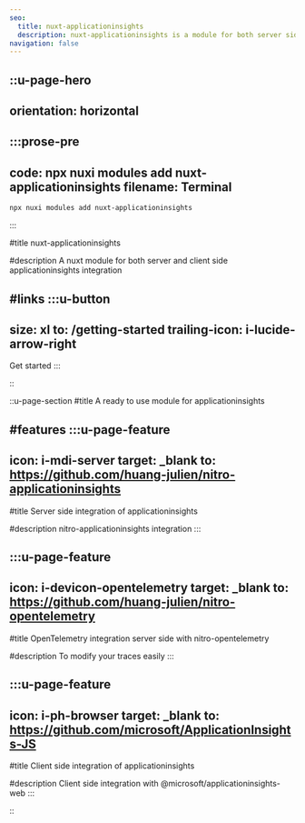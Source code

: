 ```yaml
---
seo:
  title: nuxt-applicationinsights
  description: nuxt-applicationinsights is a module for both server side and client side integration of Azure applicationinsights
navigation: false
---
```


::u-page-hero
---
orientation: horizontal
---
  :::prose-pre
  ---
  code: npx nuxi modules add nuxt-applicationinsights
  filename: Terminal
  ---
  ```bash
  npx nuxi modules add nuxt-applicationinsights
  ```
  :::

#title
nuxt-applicationinsights

#description
A nuxt module for both server and client side applicationinsights integration

#links
  :::u-button
  ---
  size: xl
  to: /getting-started
  trailing-icon: i-lucide-arrow-right
  ---
  Get started
  :::

::

::u-page-section
#title
A ready to use module for applicationinsights


#features
  :::u-page-feature
  ---
  icon: i-mdi-server
  target: _blank
  to: https://github.com/huang-julien/nitro-applicationinsights
  ---
  #title
  Server side integration of applicationinsights
  
  #description
  nitro-applicationinsights integration
  :::

  :::u-page-feature
  ---
  icon: i-devicon-opentelemetry
  target: _blank
  to: https://github.com/huang-julien/nitro-opentelemetry
  ---
  #title
  OpenTelemetry integration server side with nitro-opentelemetry
  
  #description
  To modify your traces easily
  :::

  :::u-page-feature
  ---
  icon: i-ph-browser
  target: _blank
  to: https://github.com/microsoft/ApplicationInsights-JS
  ---
  #title
  Client side integration of applicationinsights
  
  #description
  Client side integration with @microsoft/applicationinsights-web
  :::
 
::
